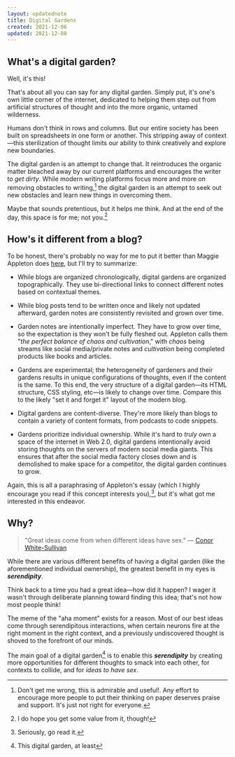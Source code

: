 ```yaml
---
layout: updatednote
title: Digital Gardens
created: 2021-12-06
updated: 2021-12-08
---
```

## What's a digital garden?

Well, it's this!

That's about all you can say for any digital garden. Simply put, it's one's own little corner of the internet, dedicated to helping them step out from artificial structures of thought and into the more organic, untamed wilderness.

Humans don't think in rows and columns. But our entire society has been built on spreadsheets in one form or another. This stripping away of context—this sterilization of thought limits our ability to think creatively and explore new boundaries.

The digital garden is an attempt to change that. It reintroduces the organic matter bleached away by our current platforms and encourages the writer to *get dirty*. While modern writing platforms focus more and more on removing obstacles to writing,[^1] the digital garden is an attempt to seek out new obstacles and learn new things in overcoming them.

Maybe that sounds pretentious, but it helps me think. And at the end of the day, this space is for me; not you.[^2]

## How's it different from a blog?

To be honest, there's probably no way for me to put it better than Maggie Appleton does [here](https://maggieappleton.com/garden-history), but I'll try to summarize:



* While blogs are organized chronologically, digital gardens are organized topographically. They use bi-directional links to connect different notes based on contextual themes.


* While blog posts tend to be written once and likely not updated afterward, garden notes are consistently revisited and grown over time.


* Garden notes are intentionally imperfect. They have to grow over time, so the expectation is they won't be fully fleshed out. Appleton calls them "*the perfect balance of chaos and cultivation*," with *chaos* being streams like social media/private notes and *cultivation* being completed products like books and articles.


* Gardens are experimental; the heterogeneity of gardeners and their gardens results in unique configurations of thoughts, even if the content is the same. To this end, the very structure of a digital garden—its HTML structure, CSS styling, etc—is likely to change over time. Compare this to the likely "set it and forget it" layout of the modern blog.


* Digital gardens are content-diverse. They're more likely than blogs to contain a variety of content formats, from podcasts to code snippets.


* Gardens prioritize individual ownership. While it's hard to *truly* own a space of the internet in Web 2.0, digital gardens intentionally avoid storing thoughts on the servers of modern social media giants. This ensures that after the social media factory closes down and is demolished to make space for a competitor, the digital garden continues to grow.



Again, this is all a paraphrasing of Appleton's essay (which I highly encourage you read if this concept interests you),[^3], but it's what got me interested in this endeavor.

## Why?

> "Great ideas come from when different ideas have sex." — [Conor White-Sullivan](https://twitter.com/Conaw?t=dCLhXPQcuZIe2BmCwBHkgQ&s=09)

While there are various different benefits of having a digital garden (like the aforementioned individual ownership), the greatest benefit in my eyes is ***serendipity***. 

Think back to a time you had a great idea—how did it happen? I wager it wasn't through deliberate planning toward finding this idea; that's not how most people think! 

The meme of the "aha moment" exists for a reason. Most of our best ideas come through serendipitous interactions, when certain neurons fire at the right moment in the right context, and a previously undiscovered thought is shoved to the forefront of our minds.

The main goal of a digital garden[^4] is to enable this ***serendipity*** by creating more opportunities for different thoughts to smack into each other, for contexts to collide, and for *ideas to have sex*.

[^1]: Don't get me wrong, this is admirable and useful!. Any effort to encourage more people to put their thinking on paper deserves praise and support. It's just not right for everyone.

[^2]: I do hope you get some value from it, though!

[^3]: Seriously, go read it.

[^4]: This digital garden, at least